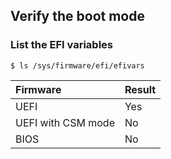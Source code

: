 ## Verify the boot mode

### List the EFI variables

```
$ ls /sys/firmware/efi/efivars
```

| Firmware           | Result |
| :----------------- | :----- |
| UEFI               | Yes    |
| UEFI with CSM mode | No     |
| BIOS               | No     |
